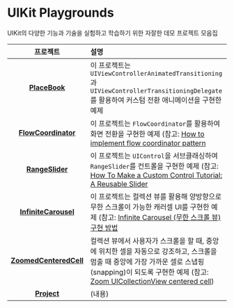 # UIKit Playgrounds

UIKit의 다양한 기능과 기술을 실험하고 학습하기 위한 자잘한 데모 프로젝트 모음집


| 프로젝트 | 설명 | 
| :--:   | :-- | 
|  **[PlaceBook](/PlaceBook/PlaceBook)** | 이 프로젝트는 `UIViewControllerAnimatedTransitioning`과 `UIViewControllerTransitioningDelegate`를 활용하여 커스텀 전환 애니메이션을 구현한 예제 | 
|  **[FlowCoordinator](/FlowCoordinator/FlowCoordinator)** | 이 프로젝트는 `FlowCoordinator`를 활용하여 화면 전환을 구현한 예제 (참고: [How to implement flow coordinator pattern](https://pavlepesic.medium.com/flow-coordination-pattern-5eb60cd220d5) | 
| **[RangeSlider](/RangeSlider/RangeSlider)** | 이 프로젝트는 `UIControl`을 서브클래싱하여 `RangeSlider`를 컨트롤을 구현한 예제  (참고: [How To Make a Custom Control Tutorial: A Reusable Slider](https://www.kodeco.com/7595-how-to-make-a-custom-control-tutorial-a-reusable-slider) | 
| **[InfiniteCarousel](/InfiniteCarousel/UIKitTemplate)** | 이 프로젝트는 컬렉션 뷰를 활용해 양방향으로 무한 스크롤이 가능한 캐러셀 UI를 구현한 예제 (참고: [Infinite Carousel (무한 스크롤 뷰) 구현 방법](https://ios-development.tistory.com/1197) | 
| **[ZoomedCenteredCell](/ZoomedCenteredCell)** | 컬렉션 뷰에서 사용자가 스크롤을 할 때, 중앙에 위치한 셀을 자동으로 강조하고, 스크롤을 멈출 때 중앙에 가장 가까운 셀로 스냅핑(snapping)이 되도록 구현한 예제 (참고: [Zoom UICollectionView centered cell](https://medium.com/@sh.soheytizadeh/zoom-uicollectionview-centered-cell-swift-5-e63cad9bcd49)) |
| **[Project]()** | (내용) | (이미지) |
